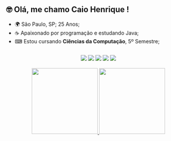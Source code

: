 
## 🤓 Olá, me chamo Caio Henrique ! <br/>
- 🌍 São Paulo, SP; 25 Anos; <br/>
- ☕ Apaixonado por programação e estudando Java;<br/>
- ⌨ Estou cursando **Ciências da Computação**, 5º Semestre;<br/>

##

<div align="center">
<a href = "https://beacons.ai/caiohenrks" ><img src="https://img.shields.io/badge/Java-ED8B00?style=for-the-badge&logo=java&logoColor=white"></a>
<a href = "https://beacons.ai/caiohenrks" ><img src="https://img.shields.io/badge/MySQL-00000F?style=for-the-badge&logo=mysql&logoColor=white"></a>
<a href = "https://www.linkedin.com/in/caiohenrks/" ><img src="https://img.shields.io/badge/LinkedIn-0077B5?style=for-the-badge&logo=linkedin&logoColor=white"></a>
<a href = "https://www.instagram.com/caiohenrks/" ><img src="https://img.shields.io/badge/Instagram-E4405F?style=for-the-badge&logo=instagram&logoColor=white"></a>
<a href = "https://beacons.ai/caiohenrks" ><img src="https://img.shields.io/badge/Discord-7289DA?style=for-the-badge&logo=discord&logoColor=white"></a>
<br> 
</div>
<br>

<a href="https://github.com/caiohenrks">
<div align="center">
  <img height="180em" src="https://github-readme-stats.vercel.app/api?username=caiohenrks&show_icons=true&theme=dark&include_all_commits=true&count_private=true"/>
  <img height="180em" src="https://github-readme-stats.vercel.app/api/top-langs/?username=caiohenrks&layout=compact&langs_count=7&theme=dark"/>
</div>
